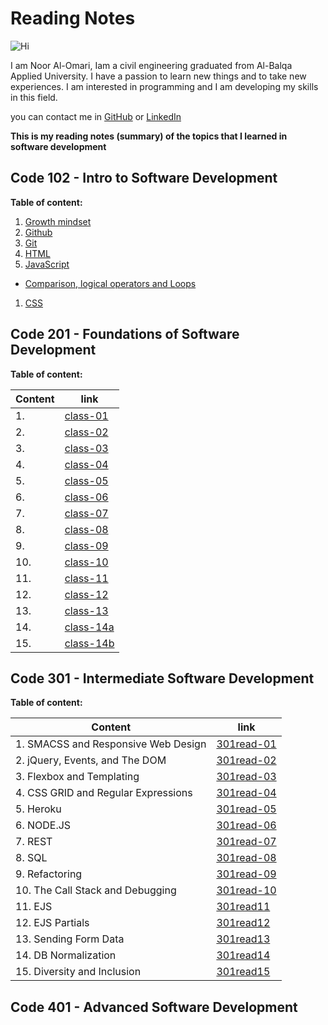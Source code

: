 # Reading Notes 

![Hi](https://www.hi-agentur.de/images/LG_Hi%20Agentur.png)

I am Noor Al-Omari, Iam a civil engineering graduated from Al-Balqa Applied University. I have a passion to learn new things and to take new experiences. I am interested in programming and I am developing my skills in this field.

you can contact me in [GitHub](https://github.com/nooromari) or [LinkedIn](https://www.linkedin.com/in/noor-al-omari-596ba8196)

**This is my reading notes (summary) of the topics that I learned in software development**

## Code 102 - Intro to Software Development

**Table of content:**

1. [Growth mindset](https://nooromari.github.io/reading-notes/Growthmind)
1. [Github](https://nooromari.github.io/reading-notes/Read02a) 
1. [Git](https://nooromari.github.io/reading-notes/Read02b)
1. [HTML](https://nooromari.github.io/reading-notes/HTML)
1. [JavaScript](https://nooromari.github.io/reading-notes/read04)
  * [Comparison, logical operators and Loops](https://nooromari.github.io/reading-notes/read05)
1. [CSS](https://nooromari.github.io/reading-notes/read06) 



## Code 201 - Foundations of Software Development

**Table of content:**

| Content | link |
| ----------- | ----------- |
|1.  | [class-01](https://nooromari.github.io/reading-notes/class-01) | 
|2.  | [class-02](https://nooromari.github.io/reading-notes/class-02) | 
|3.  | [class-03](https://nooromari.github.io/reading-notes/class-03) | 
|4.  | [class-04](https://nooromari.github.io/reading-notes/class-04) | 
|5.  | [class-05](https://nooromari.github.io/reading-notes/class-05) | 
|6.  | [class-06](https://nooromari.github.io/reading-notes/class-06) | 
|7.  | [class-07](https://nooromari.github.io/reading-notes/class-07) | 
|8.  | [class-08](https://nooromari.github.io/reading-notes/class-08) | 
|9.  | [class-09](https://nooromari.github.io/reading-notes/class-09) | 
|10.  | [class-10](https://nooromari.github.io/reading-notes/class-10) | 
|11.  | [class-11](https://nooromari.github.io/reading-notes/class-11) | 
|12.  | [class-12](https://nooromari.github.io/reading-notes/class-12) | 
|13.  | [class-13](https://nooromari.github.io/reading-notes/class-13) | 
|14.  | [class-14a](https://nooromari.github.io/reading-notes/class-14a) | 
|15.  | [class-14b](https://nooromari.github.io/reading-notes/class-14b) | 


## Code 301 - Intermediate Software Development

**Table of content:**

| Content | link |
| ----------- | ----------- |
|1. SMACSS and Responsive Web Design | [301read-01](https://nooromari.github.io/reading-notes/301read-01) | 
|2. jQuery, Events, and The DOM | [301read-02](https://nooromari.github.io/reading-notes/301read-02) | 
|3. Flexbox and Templating | [301read-03](https://nooromari.github.io/reading-notes/301read-03) | 
|4. CSS GRID and Regular Expressions | [301read-04](https://nooromari.github.io/reading-notes/301read-04) | 
|5. Heroku | [301read-05](https://nooromari.github.io/reading-notes/301read-05) | 
|6. NODE.JS | [301read-06](https://nooromari.github.io/reading-notes/301read-06) | 
|7. REST | [301read-07](https://nooromari.github.io/reading-notes/301read-07) | 
|8. SQL | [301read-08](https://nooromari.github.io/reading-notes/301read-08) | 
|9. Refactoring | [301read-09](https://nooromari.github.io/reading-notes/301read-09) | 
|10. The Call Stack and Debugging | [301read-10](https://nooromari.github.io/reading-notes/301read-10) | 
|11. EJS | [301read11](https://nooromari.github.io/reading-notes/301read11) | 
|12. EJS Partials | [301read12](https://nooromari.github.io/reading-notes/301read12) | 
|13. Sending Form Data | [301read13](https://nooromari.github.io/reading-notes/301read13) | 
|14. DB Normalization | [301read14](https://nooromari.github.io/reading-notes/301read14) | 
|15. Diversity and Inclusion | [301read15](https://nooromari.github.io/reading-notes/301read15) | 


## Code 401 - Advanced Software Development